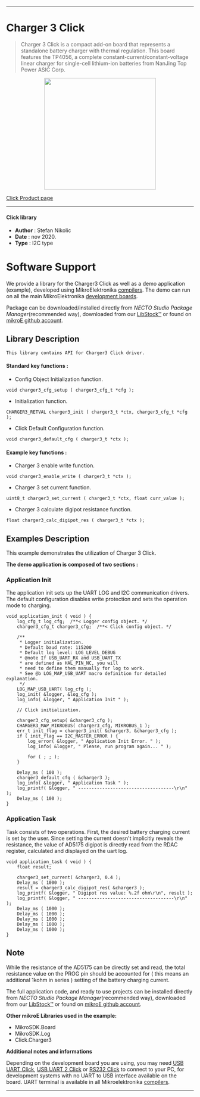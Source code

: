 
---
# Charger 3 Click

> Charger 3 Click is a compact add-on board that represents a standalone battery charger with thermal regulation. This board features the TP4056, a complete constant-current/constant-voltage linear charger for single-cell lithium-ion batteries from NanJing Top Power ASIC Corp.

<p align="center">
  <img src="https://download.mikroe.com/images/click_for_ide/charger3_click.png" height=300px>
</p>

[Click Product page](https://www.mikroe.com/charger-3-click)

---


#### Click library

- **Author**        : Stefan Nikolic
- **Date**          : nov 2020.
- **Type**          : I2C type


# Software Support

We provide a library for the Charger3 Click
as well as a demo application (example), developed using MikroElektronika
[compilers](https://www.mikroe.com/necto-studio).
The demo can run on all the main MikroElektronika [development boards](https://www.mikroe.com/development-boards).

Package can be downloaded/installed directly from *NECTO Studio Package Manager*(recommended way), downloaded from our [LibStock&trade;](https://libstock.mikroe.com) or found on [mikroE github account](https://github.com/MikroElektronika/mikrosdk_click_v2/tree/master/clicks).

## Library Description

```
This library contains API for Charger3 Click driver.
```

#### Standard key functions :

- Config Object Initialization function.
```
void charger3_cfg_setup ( charger3_cfg_t *cfg );
```

- Initialization function.
```
CHARGER3_RETVAL charger3_init ( charger3_t *ctx, charger3_cfg_t *cfg );
```

- Click Default Configuration function.
```
void charger3_default_cfg ( charger3_t *ctx );
```

#### Example key functions :

- Charger 3 enable write function.
```
void charger3_enable_write ( charger3_t *ctx );
```

- Charger 3 set current function.
```
uint8_t charger3_set_current ( charger3_t *ctx, float curr_value );
```

- Charger 3 calculate digipot resistance function.
```
float charger3_calc_digipot_res ( charger3_t *ctx );
```

## Examples Description

This example demonstrates the utilization of Charger 3 Click.

**The demo application is composed of two sections :**

### Application Init

The application init sets up the UART LOG and I2C communication
drivers. The default configuration disables write protection
and sets the operation mode to charging.

```
void application_init ( void ) {
    log_cfg_t log_cfg;  /**< Logger config object. */
    charger3_cfg_t charger3_cfg;  /**< Click config object. */

    /** 
     * Logger initialization.
     * Default baud rate: 115200
     * Default log level: LOG_LEVEL_DEBUG
     * @note If USB_UART_RX and USB_UART_TX 
     * are defined as HAL_PIN_NC, you will 
     * need to define them manually for log to work. 
     * See @b LOG_MAP_USB_UART macro definition for detailed explanation.
     */
    LOG_MAP_USB_UART( log_cfg );
    log_init( &logger, &log_cfg );
    log_info( &logger, " Application Init " );

    // Click initialization.

    charger3_cfg_setup( &charger3_cfg );
    CHARGER3_MAP_MIKROBUS( charger3_cfg, MIKROBUS_1 );
    err_t init_flag = charger3_init( &charger3, &charger3_cfg );
    if ( init_flag == I2C_MASTER_ERROR ) {
        log_error( &logger, " Application Init Error. " );
        log_info( &logger, " Please, run program again... " );

        for ( ; ; );
    }

    Delay_ms ( 100 );
    charger3_default_cfg ( &charger3 );
    log_info( &logger, " Application Task " );
    log_printf( &logger, " ------------------------------------\r\n" );
    Delay_ms ( 100 );
}
```

### Application Task

Task consists of two operations. First, the desired battery
charging current is set by the user. Since setting the current
doesn't implicitly reveals the resistance, the value
of AD5175 digipot is directly read from the RDAC register,
calculated and displayed on the uart log.

```
void application_task ( void ) {
    float result;
    
    charger3_set_current( &charger3, 0.4 );
    Delay_ms ( 1000 );
    result = charger3_calc_digipot_res( &charger3 );
    log_printf( &logger, " Digipot res value: %.2f ohm\r\n", result );
    log_printf( &logger, " ------------------------------------\r\n" );
    Delay_ms ( 1000 );
    Delay_ms ( 1000 );
    Delay_ms ( 1000 );
    Delay_ms ( 1000 );
    Delay_ms ( 1000 );
}
```

## Note

While the resistance of the AD5175 can be directly set and read,
the total resistance value on the PROG pin should be accounted for
( this means an additional 1kohm in series ) setting of the
battery charging current.

The full application code, and ready to use projects can be installed directly from *NECTO Studio Package Manager*(recommended way), downloaded from our [LibStock&trade;](https://libstock.mikroe.com) or found on [mikroE github account](https://github.com/MikroElektronika/mikrosdk_click_v2/tree/master/clicks).

**Other mikroE Libraries used in the example:**

- MikroSDK.Board
- MikroSDK.Log
- Click.Charger3

**Additional notes and informations**

Depending on the development board you are using, you may need
[USB UART Click](https://www.mikroe.com/usb-uart-click),
[USB UART 2 Click](https://www.mikroe.com/usb-uart-2-click) or
[RS232 Click](https://www.mikroe.com/rs232-click) to connect to your PC, for
development systems with no UART to USB interface available on the board. UART
terminal is available in all Mikroelektronika
[compilers](https://shop.mikroe.com/compilers).

---
